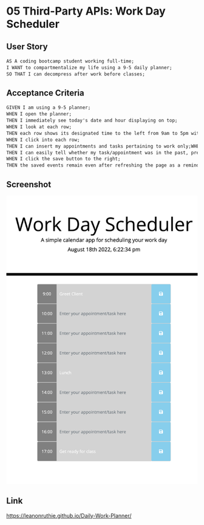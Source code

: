 # 05 Third-Party APIs: Work Day Scheduler

## User Story

```md
AS A coding bootcamp student working full-time;
I WANT to compartmentalize my life using a 9-5 daily planner;
SO THAT I can decompress after work before classes;
```

## Acceptance Criteria

```md
GIVEN I am using a 9-5 planner;
WHEN I open the planner;
THEN I immediately see today's date and hour displaying on top;
WHEN I look at each row;
THEN each row shows its designated time to the left from 9am to 5pm with save icons to the right;
WHEN I click into each row;
THEN I can insert my appointments and tasks pertaining to work only;WHEN I look at the entire planner;
THEN I can easily tell whether my task/appointment was in the past, present or future by their respective colors - grey, red and green;
WHEN I click the save button to the right;
THEN the saved events remain even after refreshing the page as a reminder.
```

## Screenshot
<img src="./Assets/127.0.0.1_5500_index.html.png" alt="screenshot">

## Link
https://leanonruthie.github.io/Daily-Work-Planner/
